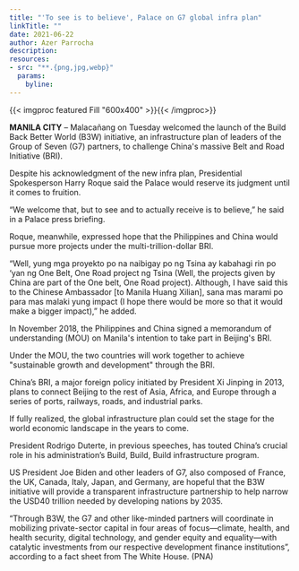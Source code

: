 ```yaml
---
title: "'To see is to believe', Palace on G7 global infra plan"
linkTitle: ""
date: 2021-06-22
author: Azer Parrocha
description:
resources:
- src: "**.{png,jpg,webp}"
  params:
    byline: 
---
```

{{< imgproc featured Fill "600x400" >}}{{< /imgproc>}}

**MANILA CITY** –  Malacañang on Tuesday welcomed the launch of the Build Back Better World (B3W) initiative, an infrastructure plan of leaders of the Group of Seven (G7) partners, to challenge China's massive Belt and Road Initiative (BRI).

Despite his acknowledgment of the new infra plan, Presidential Spokesperson Harry Roque said the Palace would reserve its judgment until it comes to fruition.

“We welcome that, but to see and to actually receive is to believe,” he said in a Palace press briefing.

Roque, meanwhile, expressed hope that the Philippines and China would pursue more projects under the multi-trillion-dollar BRI.

“Well, yung mga proyekto po na naibigay po ng Tsina ay kabahagi rin po ‘yan ng One Belt, One Road project ng Tsina (Well, the projects given by China are part of the One belt, One Road project). Although, I have said this to the Chinese Ambassador [to Manila Huang Xilian], sana mas marami po para mas malaki yung impact (I hope there would be more so that it would make a bigger impact),” he added.

In November 2018, the Philippines and China signed a memorandum of understanding (MOU) on Manila's intention to take part in Beijing's BRI.

Under the MOU, the two countries will work together to achieve "sustainable growth and development" through the BRI.

China’s BRI, a major foreign policy initiated by President Xi Jinping in 2013, plans to connect Beijing to the rest of Asia, Africa, and Europe through a series of ports, railways, roads, and industrial parks.

If fully realized, the global infrastructure plan could set the stage for the world economic landscape in the years to come.

President Rodrigo Duterte, in previous speeches, has touted China’s crucial role in his administration’s Build, Build, Build infrastructure program.

US President Joe Biden and other leaders of G7, also composed of France, the UK, Canada, Italy, Japan, and Germany, are hopeful that the B3W initiative will provide a transparent infrastructure partnership to help narrow the USD40 trillion needed by developing nations by 2035.

“Through B3W, the G7 and other like-minded partners will coordinate in mobilizing private-sector capital in four areas of focus—climate, health, and health security, digital technology, and gender equity and equality—with catalytic investments from our respective development finance institutions”, according to a fact sheet from The White House. (PNA)